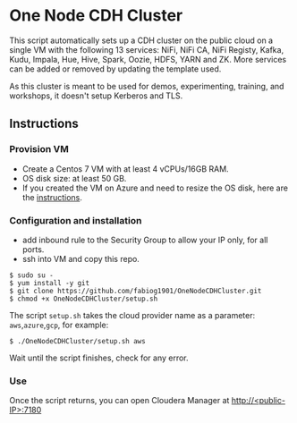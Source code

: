 # One Node CDH Cluster

This script automatically sets up a CDH cluster on the public cloud on a single VM with the following 13 services: NiFi, NiFi CA, NiFi Registy, Kafka, Kudu, Impala, Hue, Hive, Spark, Oozie, HDFS, YARN and ZK. More services can be added or removed by updating the template used.

As this cluster is meant to be used for demos, experimenting, training, and workshops, it doesn't setup Kerberos and TLS.

## Instructions

### Provision VM 

- Create a Centos 7 VM with at least 4 vCPUs/16GB RAM.
- OS disk size: at least 50 GB.
- If you created the VM on Azure and need to resize the OS disk, here are the [instructions](how-to-resize-os-disk.md).

### Configuration and installation

- add inbound rule to the Security Group to allow your IP only, for all ports.
- ssh into VM and copy this repo.

```
$ sudo su -
$ yum install -y git
$ git clone https://github.com/fabiog1901/OneNodeCDHCluster.git
$ chmod +x OneNodeCDHCluster/setup.sh
```

The script `setup.sh` takes the cloud provider name as a parameter: `aws`,`azure`,`gcp`, for example:

```
$ ./OneNodeCDHCluster/setup.sh aws
```
Wait until the script finishes, check for any error.

### Use

Once the script returns, you can open Cloudera Manager at [http://\<public-IP\>:7180](http://<public-IP>:7180)
